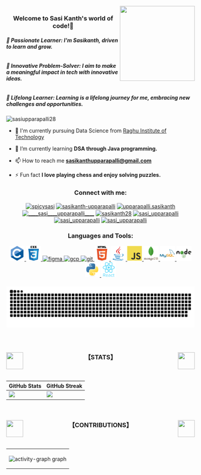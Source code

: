 
<a href="https://github.com/sasiupparapalli28">
<img src="https://www.animatedimages.org/data/media/134/animated-dividing-line-image-0024.gif" width="150%" height="10px"/>
</a>
<img src="https://raw.githubusercontent.com/Tarikul-Islam-Anik/Animated-Fluent-Emojis/master/Emojis/People%20with%20professions/Man%20Technologist%20Light%20Skin%20Tone.png" width="200" height="200" align="right" />
<h3 align="center">Welcome to Sasi Kanth's world of code!🤖</h3>
<h5 align="left"> 🚀 Passionate Learner: I'm Sasikanth, driven to learn and grow. <br><br><br>
🤝 Innovative Problem-Solver: I aim to make a meaningful impact in tech with innovative ideas. <br><br><br>
🌈 Lifelong Learner: Learning is a lifelong journey for me, embracing new challenges and opportunities. 
</h5>

<p align="left"> <img src="https://komarev.com/ghpvc/?username=sasiupparapalli28&label=Profile%20views&color=0e75b6&style=flat" alt="sasiupparapalli28" /> </p>

- 🔭 I'm currently pursuing Data Science from [Raghu Institute of Technology](https://raghuenggcollege.com/)

- 🌱 I’m currently learning **DSA through Java programming.**

- 📫 How to reach me **sasikanthupparapalli@gmail.com**

- ⚡ Fun fact **I love playing chess and enjoy solving puzzles.**

<h3 align="center">Connect with me:</h3>
<p align="center">
<a href="https://twitter.com/spicysasi" target="blank"><img align="center" src="https://raw.githubusercontent.com/rahuldkjain/github-profile-readme-generator/master/src/images/icons/Social/twitter.svg" alt="spicysasi" height="30" width="40" /></a>
<a href="https://linkedin.com/in/sasikanth-upparapalli" target="blank"><img align="center" src="https://raw.githubusercontent.com/rahuldkjain/github-profile-readme-generator/master/src/images/icons/Social/linked-in-alt.svg" alt="sasikanth-upparapalli" height="30" width="40" /></a>
<a href="https://fb.com/upparapalli.sasikanth" target="blank"><img align="center" src="https://raw.githubusercontent.com/rahuldkjain/github-profile-readme-generator/master/src/images/icons/Social/facebook.svg" alt="upparapalli.sasikanth" height="30" width="40" /></a>
<a href="https://instagram.com/____sasi____upparapalli____" target="blank"><img align="center" src="https://raw.githubusercontent.com/rahuldkjain/github-profile-readme-generator/master/src/images/icons/Social/instagram.svg" alt="____sasi____upparapalli____" height="30" width="40" /></a>
<a href="https://www.codechef.com/users/sasikanth28" target="blank"><img align="center" src="https://cdn.jsdelivr.net/npm/simple-icons@3.1.0/icons/codechef.svg" alt="sasikanth28" height="30" width="40" /></a>
<a href="https://www.hackerrank.com/sasi_upparapalli" target="blank"><img align="center" src="https://raw.githubusercontent.com/rahuldkjain/github-profile-readme-generator/master/src/images/icons/Social/hackerrank.svg" alt="sasi_upparapalli" height="30" width="40" /></a>
<a href="https://codeforces.com/profile/sasi_upparapalli" target="blank"><img align="center" src="https://raw.githubusercontent.com/rahuldkjain/github-profile-readme-generator/master/src/images/icons/Social/codeforces.svg" alt="sasi_upparapalli" height="30" width="40" /></a>
<a href="https://www.leetcode.com/sasi_upparapalli" target="blank"><img align="center" src="https://raw.githubusercontent.com/rahuldkjain/github-profile-readme-generator/master/src/images/icons/Social/leet-code.svg" alt="sasi_upparapalli" height="30" width="40" /></a>
</p>

<h3 align="center">Languages and Tools:</h3>
<div align="center">
 <p align="center"> <a href="https://www.cprogramming.com/" target="_blank" rel="noreferrer"> <img src="https://raw.githubusercontent.com/devicons/devicon/master/icons/c/c-original.svg" alt="c" width="40" height="40"/> </a> <a href="https://www.w3schools.com/css/" target="_blank" rel="noreferrer"> <img src="https://raw.githubusercontent.com/devicons/devicon/master/icons/css3/css3-original-wordmark.svg" alt="css3" width="40" height="40"/> </a> <a href="https://www.figma.com/" target="_blank" rel="noreferrer"> <img src="https://www.vectorlogo.zone/logos/figma/figma-icon.svg" alt="figma" width="40" height="40"/> </a> <a href="https://cloud.google.com" target="_blank" rel="noreferrer"> <img src="https://www.vectorlogo.zone/logos/google_cloud/google_cloud-icon.svg" alt="gcp" width="40" height="40"/> </a> <a href="https://git-scm.com/" target="_blank" rel="noreferrer"> <img src="https://www.vectorlogo.zone/logos/git-scm/git-scm-icon.svg" alt="git" width="40" height="40"/> </a> <a href="https://www.w3.org/html/" target="_blank" rel="noreferrer"> <img src="https://raw.githubusercontent.com/devicons/devicon/master/icons/html5/html5-original-wordmark.svg" alt="html5" width="40" height="40"/> </a> <a href="https://www.java.com" target="_blank" rel="noreferrer"> <img src="https://raw.githubusercontent.com/devicons/devicon/master/icons/java/java-original.svg" alt="java" width="40" height="40"/> </a> <a href="https://developer.mozilla.org/en-US/docs/Web/JavaScript" target="_blank" rel="noreferrer"> <img src="https://raw.githubusercontent.com/devicons/devicon/master/icons/javascript/javascript-original.svg" alt="javascript" width="40" height="40"/> </a> <a href="https://www.mongodb.com/" target="_blank" rel="noreferrer"> <img src="https://raw.githubusercontent.com/devicons/devicon/master/icons/mongodb/mongodb-original-wordmark.svg" alt="mongodb" width="40" height="40"/> </a> <a href="https://www.mysql.com/" target="_blank" rel="noreferrer"> <img src="https://raw.githubusercontent.com/devicons/devicon/master/icons/mysql/mysql-original-wordmark.svg" alt="mysql" width="40" height="40"/> </a> <a href="https://nodejs.org" target="_blank" rel="noreferrer"> <img src="https://raw.githubusercontent.com/devicons/devicon/master/icons/nodejs/nodejs-original-wordmark.svg" alt="nodejs" width="40" height="40"/> </a> <a href="https://www.python.org" target="_blank" rel="noreferrer"> <img src="https://raw.githubusercontent.com/devicons/devicon/master/icons/python/python-original.svg" alt="python" width="40" height="40"/> </a> <a href="https://reactjs.org/" target="_blank" rel="noreferrer"> <img src="https://raw.githubusercontent.com/devicons/devicon/master/icons/react/react-original-wordmark.svg" alt="react" width="40" height="40"/> </a> </p>



###
<div align="center">
  <picture>
    <source media="(prefers-color-scheme: dark)" srcset="https://raw.githubusercontent.com/sasiupparapalli28/sasiupparapalli28/output/github-snake-dark.svg" />
    <source media="(prefers-color-scheme: light)" srcset="https://raw.githubusercontent.com/sasiupparapalli28/sasiupparapalli28/output/github-snake.svg" />
    <img alt="GitHub Snake Animation" src="https://raw.githubusercontent.com/sasiupparapalli28/sasiupparapalli28/output/github-snake.svg" />
  </picture>
</div>


###
<a href="https://github.com/sasiupparapalli28">
<img src="https://www.animatedimages.org/data/media/134/animated-dividing-line-image-0239.gif" width="100%" height="3px"/>
</a>

<h3 align="center">
 <a href="https://github.com/sasiupparapalli28">
  <img src="https://raw.githubusercontent.com/Tarikul-Islam-Anik/Animated-Fluent-Emojis/master/Emojis/Smilies/Robot.png" width="45" height="45" align="left" />
    </a>
 
<a href="https://github.com/sasiupparapalli28">
   <img src="https://raw.githubusercontent.com/Tarikul-Islam-Anik/Animated-Fluent-Emojis/master/Emojis/Smilies/Robot.png" width="45" height="45" align="right" />
    </a>
【﻿STATS】 
</h3>

<a href="https://github.com/sasiupparapalli28">
<img src="https://www.animatedimages.org/data/media/134/animated-dividing-line-image-0239.gif" width="100%" height="3px"  />
</a>

<!-- Adding Github Stats and Streak Stats -->

| GitHub Stats | GitHub Streak |
|-------------|--------------|
| <img src="https://github-readme-stats.vercel.app/api?username=sasiupparapalli28&theme=tokyonight&bg_color=0d1117&title_color=ff0000&text_color=ffffff&icon_color=ff0000"> | <img src="https://git-hub-streak-stats.vercel.app?user=sasiupparapalli28&border_radius=6.5&fire=FF0000&ring=FF0000&currStreakLabel=FF0000&sideNums=FF0000&currStreakNum=FF0000&sideLabels=FF0000&dates=FF5555&border=FF0000"> |



<!-- Adding Readme Stats and Profile Summary -->
</a>
</p>

<!--Stats Section End-->


<!--Contributions Section Start -->
<a href="https://github.com/sasiupparapalli28">
<img src="https://www.animatedimages.org/data/media/134/animated-dividing-line-image-0239.gif" width="100%" height="3px"/>
</a>

<h3 align="center">
 <a href="https://github.com/sasiupparapalli28">
  <img src="https://raw.githubusercontent.com/Tarikul-Islam-Anik/Animated-Fluent-Emojis/master/Emojis/Smilies/Robot.png" width="45" height="45" align="left" />
    </a>
 
<a href="https://github.com/sasiupparapalli28">
  <img src="https://raw.githubusercontent.com/Tarikul-Islam-Anik/Animated-Fluent-Emojis/master/Emojis/Smilies/Robot.png" width="45" height="45" align="right" />
    </a>
【CONTRIBUTIONS】
</h3>
<a href="https://github.com/sasiupparapalli28">
<img src="https://www.animatedimages.org/data/media/134/animated-dividing-line-image-0239.gif" width="100%" height="3px"/>
</a>

<table width="100%" align="center">
<tr>
<td>
<p><img align="center" src="https://github-readme-activity-graph.vercel.app/graph?username=sasiupparapalli28&radius=16&bg_color=0d1117&color=ffffff&line=ff0000&point=facc15&area_color=ff000033&theme=github-dark&area=true&order=5" height="300" alt="activity-graph graph" /></p>
</td>
</tr>
</table>
